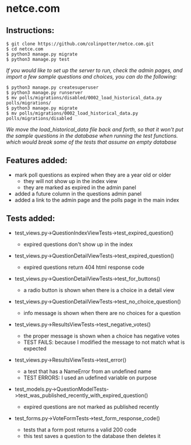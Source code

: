 # netce.com
## Instructions:
```
$ git clone https://github.com/colinpotter/netce.com.git
$ cd netce.com
$ python3 manage.py migrate
$ python3 manage.py test
```
*If you would like to set up the server to run, check the admin pages, and
import a few sample questions and choices, you can do the following:*
```
$ python3 manage.py createsuperuser
$ python3 manage.py runserver
$ mv polls/migrations/disabled/0002_load_historical_data.py polls/migrations/
$ python3 manage.py migrate
$ mv polls/migrations/0002_load_historical_data.py polls/migrations/disabled
```
*We move the load_historical_data file back and forth, so that it won't put the
sample questions in the database when running the test functions. which would
break some of the tests that assume an empty database*


## Features added:
- mark poll questions as expired when they are a year old or older
    - they will not show up in the index view
    - they are marked as expired in the admin panel
- added a future column in the questions admin panel
- added a link to the admin page and the polls page in the main index

## Tests added:
- test_views.py->QuestionIndexViewTests->test_expired_question()
    - expired questions don't show up in the index
- test_views.py->QuestionDetailViewTests->test_expired_question()
    - expired questions return 404 html response code
- test_views.py->QuestionDetailViewTests->test_for_buttons()
    - a radio button is shown when there is a choice in a detail view
- test_views.py->QuestionDetailViewTests->test_no_choice_question()
    - info message is shown when there are no choices for a question
- test_views.py->ResultsViewTests->test_negative_votes()
    - the proper message is shown when a choice has negative votes
    - TEST FAILS: because I modified the message to not match what is expected
- test_views.py->ResultsViewTests->test_error()
    - a test that has a NameError from an undefined name
    - TEST ERRORS: I used an udefined variable on purpose

- test_models.py->QuestionModelTests->test_was_published_recently_with_expired_question()
    - expired questions are not marked as published recently

- test_forms.py->VoteFormTests->test_form_response_code()
    - tests that a form post returns a valid 200 code
    - this test saves a question to the database then deletes it

